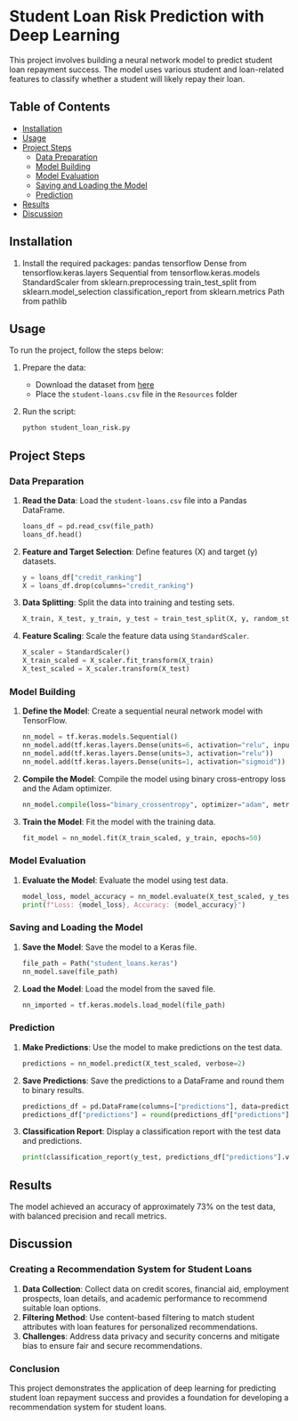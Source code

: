 # Student Loan Risk Prediction with Deep Learning

This project involves building a neural network model to predict student loan repayment success. The model uses various student and loan-related features to classify whether a student will likely repay their loan.

## Table of Contents
- [Installation](#installation)
- [Usage](#usage)
- [Project Steps](#project-steps)
  - [Data Preparation](#data-preparation)
  - [Model Building](#model-building)
  - [Model Evaluation](#model-evaluation)
  - [Saving and Loading the Model](#saving-and-loading-the-model)
  - [Prediction](#prediction)
- [Results](#results)
- [Discussion](#discussion)

## Installation

1. Install the required packages:
pandas
tensorflow
Dense from tensorflow.keras.layers
Sequential from tensorflow.keras.models
StandardScaler from sklearn.preprocessing
train_test_split from sklearn.model_selection
classification_report from sklearn.metrics
Path from pathlib


## Usage

To run the project, follow the steps below:

1. Prepare the data:
    - Download the dataset from [here](https://static.bc-edx.com/ai/ail-v-1-0/m18/lms/datasets/student-loans.csv)
    - Place the `student-loans.csv` file in the `Resources` folder

2. Run the script:
    ```sh
    python student_loan_risk.py
    ```

## Project Steps

### Data Preparation

1. **Read the Data**: Load the `student-loans.csv` file into a Pandas DataFrame.
    ```python
    loans_df = pd.read_csv(file_path)
    loans_df.head()
    ```

2. **Feature and Target Selection**: Define features (X) and target (y) datasets.
    ```python
    y = loans_df["credit_ranking"]
    X = loans_df.drop(columns="credit_ranking")
    ```

3. **Data Splitting**: Split the data into training and testing sets.
    ```python
    X_train, X_test, y_train, y_test = train_test_split(X, y, random_state=1)
    ```

4. **Feature Scaling**: Scale the feature data using `StandardScaler`.
    ```python
    X_scaler = StandardScaler()
    X_train_scaled = X_scaler.fit_transform(X_train)
    X_test_scaled = X_scaler.transform(X_test)
    ```

### Model Building

1. **Define the Model**: Create a sequential neural network model with TensorFlow.
    ```python
    nn_model = tf.keras.models.Sequential()
    nn_model.add(tf.keras.layers.Dense(units=6, activation="relu", input_dim=11))
    nn_model.add(tf.keras.layers.Dense(units=3, activation="relu"))
    nn_model.add(tf.keras.layers.Dense(units=1, activation="sigmoid"))
    ```

2. **Compile the Model**: Compile the model using binary cross-entropy loss and the Adam optimizer.
    ```python
    nn_model.compile(loss="binary_crossentropy", optimizer="adam", metrics=["accuracy"])
    ```

3. **Train the Model**: Fit the model with the training data.
    ```python
    fit_model = nn_model.fit(X_train_scaled, y_train, epochs=50)
    ```

### Model Evaluation

1. **Evaluate the Model**: Evaluate the model using test data.
    ```python
    model_loss, model_accuracy = nn_model.evaluate(X_test_scaled, y_test, verbose=2)
    print(f"Loss: {model_loss}, Accuracy: {model_accuracy}")
    ```

### Saving and Loading the Model

1. **Save the Model**: Save the model to a Keras file.
    ```python
    file_path = Path("student_loans.keras")
    nn_model.save(file_path)
    ```

2. **Load the Model**: Load the model from the saved file.
    ```python
    nn_imported = tf.keras.models.load_model(file_path)
    ```

### Prediction

1. **Make Predictions**: Use the model to make predictions on the test data.
    ```python
    predictions = nn_model.predict(X_test_scaled, verbose=2)
    ```

2. **Save Predictions**: Save the predictions to a DataFrame and round them to binary results.
    ```python
    predictions_df = pd.DataFrame(columns=["predictions"], data=predictions)
    predictions_df["predictions"] = round(predictions_df["predictions"], 0)
    ```

3. **Classification Report**: Display a classification report with the test data and predictions.
    ```python
    print(classification_report(y_test, predictions_df["predictions"].values))
    ```

## Results

The model achieved an accuracy of approximately 73% on the test data, with balanced precision and recall metrics.

## Discussion

### Creating a Recommendation System for Student Loans

1. **Data Collection**: Collect data on credit scores, financial aid, employment prospects, loan details, and academic performance to recommend suitable loan options.
2. **Filtering Method**: Use content-based filtering to match student attributes with loan features for personalized recommendations.
3. **Challenges**: Address data privacy and security concerns and mitigate bias to ensure fair and secure recommendations.

### Conclusion

This project demonstrates the application of deep learning for predicting student loan repayment success and provides a foundation for developing a recommendation system for student loans.

